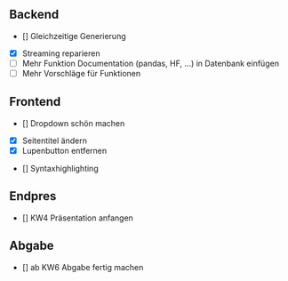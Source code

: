 ## Backend
- [] Gleichzeitige Generierung
- [x] Streaming reparieren
- [ ] Mehr Funktion Documentation (pandas, HF, ...) in Datenbank einfügen
- [ ] Mehr Vorschläge für Funktionen

## Frontend
- [] Dropdown schön machen
- [x] Seitentitel ändern
- [x] Lupenbutton entfernen
- [] Syntaxhighlighting

## Endpres
- [] KW4 Präsentation anfangen

## Abgabe
- [] ab KW6 Abgabe fertig machen
